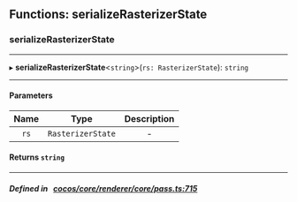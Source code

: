 ## Functions: serializeRasterizerState

### serializeRasterizerState


___
▸ **serializeRasterizerState**<`string`\>(`rs: RasterizerState`): `string`
___


#### Parameters

| Name | Type | Description |
| :------: | :------: | :------: |
| `rs` | `RasterizerState` | - |

#### Returns `string` 
___


##### Defined in &nbsp;   [cocos/core/renderer/core/pass.ts:715](https://github.com/cocos-creator/engine/blob/c7bf6b8a9/cocos/core/renderer/core/pass.ts#L715)&nbsp;

